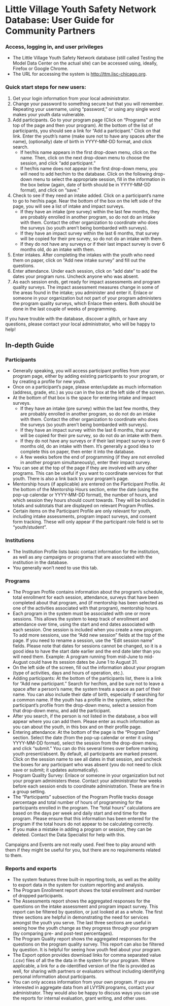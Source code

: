 ﻿# Little Village Youth Safety Network Database: User Guide for Community Partners


### Access, logging in, and user privileges
- The Little Village Youth Safety Network database (still called Testing the Model Data Center on the actual site) can be accessed using, ideally, Firefox or Google Chrome.  
- The URL for accessing the system is http://ttm.lisc-chicago.org. 


### Quick start steps for new users:

1. Get your login information from your local administrator.
2. Change your password to something secure but that you will remember. Repeating your username, using “password,” or using any single word makes your youth data vulnerable. 
3. Add participants. Go to your program page (Click on “Programs” at the top of the page and then your program). At the bottom of the list of participants, you should see a link for “Add a participant.” Click on that link. Enter the youth’s name (make sure not to have any spaces after the name), (optionally) date of birth in YYYY-MM-DD format, and click search. 
   - If her/his name appears in the first drop-down menu, click on the name. Then, click on the next drop-down menu to choose the session, and click “add participant.” 
   - If her/his name does not appear in the first drop-down menu, you will need to add her/him to the database. Click on the following drop-down menu to select the appropriate session, fill in the information in the box below (again, date of birth should be in YYYY-MM-DD format), and click on “save.” 
4. Check to see if they need an intake added. Click on a participant’s name to go to her/his page. Near the bottom of the box on the left side of the page, you will see a list of intake and impact surveys. 
   - If they have an intake (pre survey) within the last few months, they are probably enrolled in another program, so do not do an intake with them. Contact the other organization to coordinate who does the surveys (so youth aren’t being bombarded with surveys). 
   - If they have an impact survey within the last 6 months, that survey will be copied for their pre survey, so do not do an intake with them. 
   - If they do not have any surveys or if their last impact survey is over 6 months old, do an intake with them. 
5. Enter intakes. After completing the intakes with the youth who need them on paper, click on “Add new intake survey” and fill out the questions. 
6. Enter attendance. Under each session, click on “add date” to add the dates your program runs. Uncheck anyone who was absent. 
7. As each session ends, get ready for impact assessments and program quality surveys. The impact assessment measures change in some of the areas found in the intake; you administer and enter it. Enlace or someone in your organization but not part of your program administers the program quality surveys, which Enlace then enters. Both should be done in the last couple of weeks of programming. 


If you have trouble with the database, discover a glitch, or have any questions, please contact your local administrator, who will be happy to help! 


## In-depth Guide


### Participants

- Generally speaking, you will access participant profiles from your program page, either by adding existing participants to your program, or by creating a profile for new youth. 
- Once on a participant’s page, please enter/update as much information (address, grade, etc.) as you can in the box at the left side of the screen. 
- At the bottom of that box is the space for entering intake and impact surveys. 
   - If they have an intake (pre survey) within the last few months, they are probably enrolled in another program, so do not do an intake with them. Contact the other organization to coordinate who does the surveys (so youth aren’t being bombarded with surveys). 
   - If they have an impact survey within the last 6 months, that survey will be copied for their pre survey, so do not do an intake with them. 
   - If they do not have any surveys or if their last impact survey is over 6 months old, do an intake with them. It’s generally a good idea to complete this on paper, then enter it into the database. 
   - A few weeks before the end of programming (if they are not enrolled in another program simultaneously), enter their impact survey. 
- You can see at the top of the page if they are involved with any other programs. This can be useful if you want to coordinate services for that youth. There is also a link back to your program’s page. 
- Mentorship hours (if applicable) are entered on the Participant Profile. At the bottom of the Mentorship Hours section, enter the date (using the pop-up calendar or YYYY-MM-DD format), the number of hours, and which session they hours should count towards. They will be included in totals and subtotals that are displayed on relevant Program Profiles.
- Certain items on the Participant Profile are only relevant for youth, including intake assessments, program impact surveys, and consent form tracking. These will only appear if the participant role field is set to “youth/student”. 


### Institutions

- The Institution Profile lists basic contact information for the institution, as well as any campaigns or programs that are associated with the institution in the database.
- You generally won’t need to use this tab. 


### Programs

- The Program Profile contains information about the program’s schedule, total enrollment for each session, attendance, surveys that have been completed about that program, and (if mentorship has been selected as one of the activities associated with that program), mentorship hours.
- Each program in the system must be associated with one or more sessions. This allows the system to keep track of enrollment and attendance over time, using the start and end dates associated with each session. One session is included when you create a new program. To add more sessions, use the “Add new session” fields at the top of the page. If you need to rename a session, use the “Edit session name” fields. Please note that dates for sessions cannot be changed, so it is a good idea to have the start date earlier and the end date later than you will need them. Example: A program running from mid-June to mid-August could have its session dates be June 1 to August 31. 
- On the left side of the screen, fill out the information about your program (type of activities, days and hours of operation, etc.). 
- Adding participants: At the bottom of the participants list, there is a link for “Add new participant.” Search for her/him, and be sure not to leave a space after a person’s name; the system treats a space as part of their name. You can also include their date of birth, especially if searching for a common name. If the youth has a profile in the system, select the participant’s profile from the drop-down menu, select a session from that drop-down menu, and add the participant. 
- After you search, if the person is not listed in the database, a box will appear where you can add them. Please enter as much information as you can about the youth, in this box and on their profile page. 
- Entering attendance: At the bottom of the page is the “Program Dates” section. Select the date (from the pop-up calendar or enter it using YYYY-MM-DD format), select the session from the drop-down menu, and click “submit.” You can do this several times over before marking youth present/absent. By default, all participants are marked present. Click on the session name to see all dates in that session, and uncheck the boxes for any participant who was absent (you do not need to click save or submit; it updates automatically). 
- Program Quality Survey: Enlace or someone in your organization but not your program administers these. Contact your administrator few weeks before each session ends to coordinate administration. These are fine in a group setting. 
- The “Participants” subsection of the Program Profile tracks dosage percentage and total number of hours of programming for the participants enrolled in the program. The “total hours” calculations are based on the days per week and daily start and end time for the program. Please ensure that this information has been entered for the program if the total hours do not appear to be calculating correctly. 
- If you make a mistake in adding a program or session, they can be deleted. Contact the Data Specialist for help with this.  


Campaigns and Events are not really used. Feel free to play around with them if they might be useful for you, but there are no requirements related to them. 


### Reports and exports

- The system features three built-in reporting tools, as well as the ability to export data in the system for custom reporting and analysis.
- The Program Enrollment report shows the total enrollment and number of dropped participants. 
- The Assessments report shows the aggregated responses for the questions on the intake assessment and program impact survey. This report can be filtered by question, or just looked at as a whole. The first three sections are helpful in demonstrating the need for services amongst the youth you serve. The last three sections are useful in seeing how the youth change as they progress through your program (by comparing pre- and post-test percentages). 
- The Program Quality report shows the aggregated responses for the questions on the program quality survey. This report can also be filtered by question. It is helpful for seeing how youth feel about your program. 
- The Export option provides download links for comma separated value (.csv) files of all the the data in the system for your program. Where applicable, a link for a de-identified version of the file is provided as well, for sharing with partners or evaluators without including identifying personal information about participants. 
- You can only access information from your own program. If you are interested in aggregate data from all LVYSN programs, contact your administrator. They would also be happy to discuss ways you can use the reports for internal evaluation, grant writing, and other uses.
